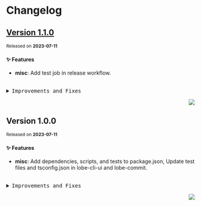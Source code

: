 <a name="readme-top"></a>

# Changelog

## [Version 1.1.0](https://github.com/lobehub/commit-cli/compare/@lobehub/cli-ui@1.0.0...@lobehub/cli-ui@1.1.0)

<sup>Released on **2023-07-11**</sup>

#### ✨ Features

- **misc**: Add test job in release workflow.

<br/>

<details>
<summary><kbd>Improvements and Fixes</kbd></summary>

#### What's improved

- **misc**: Add test job in release workflow ([bc51ace](https://github.com/lobehub/commit-cli/commit/bc51ace))

</details>

<div align="right">

[![](https://img.shields.io/badge/-BACK_TO_TOP-151515?style=flat-square)](#readme-top)

</div>

## Version 1.0.0

<sup>Released on **2023-07-11**</sup>

#### ✨ Features

- **misc**: Add dependencies, scripts, and tests to package.json, Update test files and tsconfig.json in lobe-cli-ui and lobe-commit.

<br/>

<details>
<summary><kbd>Improvements and Fixes</kbd></summary>

#### What's improved

- **misc**: Add dependencies, scripts, and tests to package.json ([2c7a965](https://github.com/lobehub/commit-cli/commit/2c7a965))
- **misc**: Update test files and tsconfig.json in lobe-cli-ui and lobe-commit ([f03c3b7](https://github.com/lobehub/commit-cli/commit/f03c3b7))

</details>

<div align="right">

[![](https://img.shields.io/badge/-BACK_TO_TOP-151515?style=flat-square)](#readme-top)

</div>
